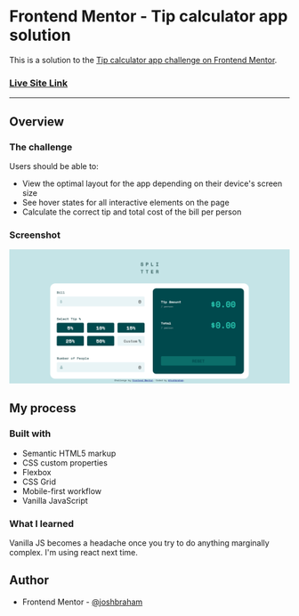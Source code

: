 # Frontend Mentor - Tip calculator app solution

This is a solution to the [Tip calculator app challenge on Frontend Mentor](https://www.frontendmentor.io/challenges/tip-calculator-app-ugJNGbJUX).

### **[Live Site Link]()**

---

## Overview

### The challenge

Users should be able to:

-   View the optimal layout for the app depending on their device's screen size
-   See hover states for all interactive elements on the page
-   Calculate the correct tip and total cost of the bill per person

### Screenshot

![](./screenshot.png)

## My process

### Built with

-   Semantic HTML5 markup
-   CSS custom properties
-   Flexbox
-   CSS Grid
-   Mobile-first workflow
-   Vanilla JavaScript

### What I learned

Vanilla JS becomes a headache once you try to do anything marginally complex. I'm using react next time.

## Author

-   Frontend Mentor - [@joshbraham](https://www.frontendmentor.io/profile/joshbraham)

